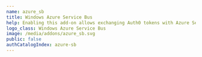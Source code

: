 ```yaml
---
name: azure_sb
title: Windows Azure Service Bus
help: Enabling this add-on allows exchanging Auth0 tokens with Azure Service Bus Shared Access Signature tokens that can be used to call their APIs.
logo_class: Windows Azure Service Bus
image: /media/addons/azure_sb.svg
public: false
authCatalogIndex: azure-sb
---
```

